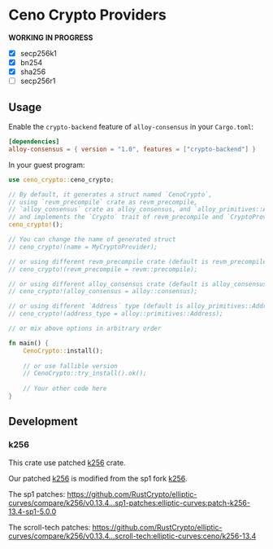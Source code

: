 # Ceno Crypto Providers

**WORKING IN PROGRESS**

- [x] secp256k1
- [x] bn254
- [x] sha256
- [ ] secp256r1

## Usage

Enable the `crypto-backend` feature of `alloy-consensus` in your `Cargo.toml`:

```toml
[dependencies]
alloy-consensus = { version = "1.0", features = ["crypto-backend"] }
```

In your guest program:

```rust
use ceno_crypto::ceno_crypto;

// By default, it generates a struct named `CenoCrypto`,
// using `revm_precompile` crate as revm_precompile,
// `alloy_consensus` crate as alloy_consensus, and `alloy_primitives::Address` as Address type,
// and implements the `Crypto` trait of revm_precompile and `CryptoProvider` of alloy_consensus.
ceno_crypto!();

// You can change the name of generated struct
// ceno_crypto!(name = MyCryptoProvider);

// or using different revm_precompile crate (default is revm_precompile)
// ceno_crypto!(revm_precompile = revm::precompile);

// or using different alloy_consensus crate (default is alloy_consensus)
// ceno_crypto!(alloy_consensus = alloy::consensus);

// or using different `Address` type (default is alloy_primitives::Address)
// ceno_crypto!(address_type = alloy::primitives::Address);

// or mix above options in arbitrary order

fn main() {
    CenoCrypto::install();
    
    // or use fallible version
    // CenoCrypto::try_install().ok();
    
    // Your other code here
}
```

## Development

### k256

This crate use patched [k256](https://docs.rs/k256/latest/k256/) crate.

Our patched [k256](https://github.com/scroll-tech/elliptic-curves) is modified from the sp1 fork
[k256](https://github.com/sp1-patches/elliptic-curves/tree/patch-k256-13.4-sp1-5.0.0/k256).

The sp1 patches: https://github.com/RustCrypto/elliptic-curves/compare/k256/v0.13.4...sp1-patches:elliptic-curves:patch-k256-13.4-sp1-5.0.0

The scroll-tech patches: https://github.com/RustCrypto/elliptic-curves/compare/k256/v0.13.4...scroll-tech:elliptic-curves:ceno/k256-13.4
